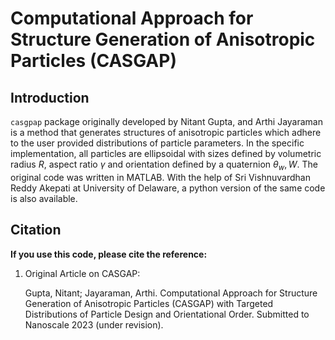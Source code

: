 # Computational Approach for Structure Generation of Anisotropic Particles (CASGAP)

## Introduction
`casgpap` package originally developed by Nitant Gupta, and Arthi Jayaraman is a method that generates structures of anisotropic particles which adhere to the user provided distributions of particle parameters. In the specific implementation, all particles are ellipsoidal with sizes defined by volumetric radius $R$, aspect ratio $\gamma$  and orientation defined by a quaternion ${\theta_w, W}$. The original code was written in MATLAB. With the help of Sri Vishnuvardhan Reddy Akepati at University of Delaware, a python version of the same code is also available.

## Citation

__If you use this code, please cite the reference:__

1. Original Article on CASGAP:  

   Gupta, Nitant; Jayaraman, Arthi. Computational Approach for Structure Generation of Anisotropic Particles (CASGAP) with Targeted Distributions of Particle Design and Orientational Order. Submitted to Nanoscale 2023 (under revision).

